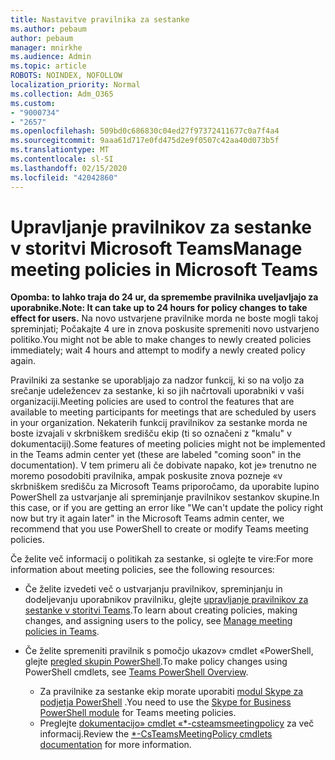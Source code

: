 ```yaml
---
title: Nastavitve pravilnika za sestanke
ms.author: pebaum
author: pebaum
manager: mnirkhe
ms.audience: Admin
ms.topic: article
ROBOTS: NOINDEX, NOFOLLOW
localization_priority: Normal
ms.collection: Adm_O365
ms.custom:
- "9000734"
- "2657"
ms.openlocfilehash: 509bd0c686830c04ed27f97372411677c0a7f4a4
ms.sourcegitcommit: 9aaa61d717e0fd475d2e9f0507c42aa40d073b5f
ms.translationtype: MT
ms.contentlocale: sl-SI
ms.lasthandoff: 02/15/2020
ms.locfileid: "42042860"
---
```

# <a name="manage-meeting-policies-in-microsoft-teams"></a><span data-ttu-id="61b2d-102">Upravljanje pravilnikov za sestanke v storitvi Microsoft Teams</span><span class="sxs-lookup"><span data-stu-id="61b2d-102">Manage meeting policies in Microsoft Teams</span></span>

<span data-ttu-id="61b2d-103">**Opomba: to lahko traja do 24 ur, da spremembe pravilnika uveljavljajo za uporabnike.**</span><span class="sxs-lookup"><span data-stu-id="61b2d-103">**Note: It can take up to 24 hours for policy changes to take effect for users.**</span></span> <span data-ttu-id="61b2d-104">Na novo ustvarjene pravilnike morda ne boste mogli takoj spreminjati; Počakajte 4 ure in znova poskusite spremeniti novo ustvarjeno politiko.</span><span class="sxs-lookup"><span data-stu-id="61b2d-104">You might not be able to make changes to newly created policies immediately; wait 4 hours and attempt to modify a newly created policy again.</span></span>

<span data-ttu-id="61b2d-105">Pravilniki za sestanke se uporabljajo za nadzor funkcij, ki so na voljo za srečanje udeležencev za sestanke, ki so jih načrtovali uporabniki v vaši organizaciji.</span><span class="sxs-lookup"><span data-stu-id="61b2d-105">Meeting policies are used to control the features that are available to meeting participants for meetings that are scheduled by users in your organization.</span></span> <span data-ttu-id="61b2d-106">Nekaterih funkcij pravilnikov za sestanke morda ne boste izvajali v skrbniškem središču ekip (ti so označeni z "kmalu" v dokumentaciji).</span><span class="sxs-lookup"><span data-stu-id="61b2d-106">Some features of meeting policies might not be implemented in the Teams admin center yet (these are labeled "coming soon" in the documentation).</span></span> <span data-ttu-id="61b2d-107">V tem primeru ali če dobivate napako, kot je» trenutno ne moremo posodobiti pravilnika, ampak poskusite znova pozneje «v skrbniškem središču za Microsoft Teams priporočamo, da uporabite lupino PowerShell za ustvarjanje ali spreminjanje pravilnikov sestankov skupine.</span><span class="sxs-lookup"><span data-stu-id="61b2d-107">In this case, or if you are getting an error like "We can't update the policy right now but try it again later" in the Microsoft Teams admin center, we recommend that you use PowerShell to create or modify Teams meeting policies.</span></span> 

<span data-ttu-id="61b2d-108">Če želite več informacij o politikah za sestanke, si oglejte te vire:</span><span class="sxs-lookup"><span data-stu-id="61b2d-108">For more information about meeting policies, see the following resources:</span></span>

- <span data-ttu-id="61b2d-109">Če želite izvedeti več o ustvarjanju pravilnikov, spreminjanju in dodeljevanju uporabnikov pravilniku, glejte [upravljanje pravilnikov za sestanke v storitvi Teams](https://docs.microsoft.com/microsoftteams/meeting-policies-in-teams).</span><span class="sxs-lookup"><span data-stu-id="61b2d-109">To learn about creating policies, making changes, and assigning users to the policy, see [Manage meeting policies in Teams](https://docs.microsoft.com/microsoftteams/meeting-policies-in-teams).</span></span>

- <span data-ttu-id="61b2d-110">Če želite spremeniti pravilnik s pomočjo ukazov» cmdlet «PowerShell, glejte [pregled skupin PowerShell](https://docs.microsoft.com/microsoftteams/teams-powershell-overview).</span><span class="sxs-lookup"><span data-stu-id="61b2d-110">To make policy changes using PowerShell cmdlets, see [Teams PowerShell Overview](https://docs.microsoft.com/microsoftteams/teams-powershell-overview).</span></span> 
    - <span data-ttu-id="61b2d-111">Za pravilnike za sestanke ekip morate uporabiti [modul Skype za podjetja PowerShell](https://www.microsoft.com/download/details.aspx?id=39366) .</span><span class="sxs-lookup"><span data-stu-id="61b2d-111">You need to use the [Skype for Business PowerShell module](https://www.microsoft.com/download/details.aspx?id=39366) for Teams meeting policies.</span></span> 
    - <span data-ttu-id="61b2d-112">Preglejte [dokumentacijo» cmdlet «\*-csteamsmeetingpolicy](https://docs.microsoft.com/search/?search=CsTeamsMeetingPolicy&view=skype-ps) za več informacij.</span><span class="sxs-lookup"><span data-stu-id="61b2d-112">Review the [\*-CsTeamsMeetingPolicy cmdlets documentation](https://docs.microsoft.com/search/?search=CsTeamsMeetingPolicy&view=skype-ps) for more information.</span></span>

